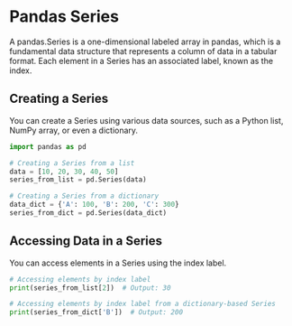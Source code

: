 # Pandas Series

A pandas.Series is a one-dimensional labeled array in pandas, which is a fundamental data structure that represents a column of data in a tabular format. Each element in a Series has an associated label, known as the index.

## Creating a Series
You can create a Series using various data sources, such as a Python list, NumPy array, or even a dictionary.

```python
import pandas as pd

# Creating a Series from a list
data = [10, 20, 30, 40, 50]
series_from_list = pd.Series(data)

# Creating a Series from a dictionary
data_dict = {'A': 100, 'B': 200, 'C': 300}
series_from_dict = pd.Series(data_dict)
```

## Accessing Data in a Series
You can access elements in a Series using the index label.

```python
# Accessing elements by index label
print(series_from_list[2])  # Output: 30

# Accessing elements by index label from a dictionary-based Series
print(series_from_dict['B'])  # Output: 200
```